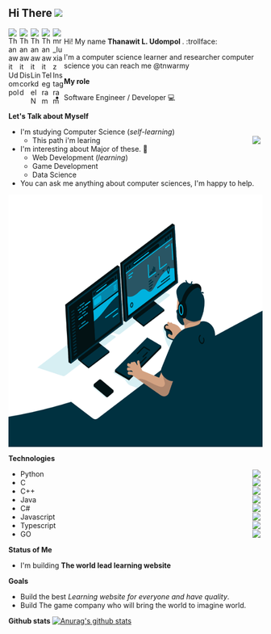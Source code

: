 ## Hi There <img src="https://media.giphy.com/media/hvRJCLFzcasrR4ia7z/giphy.gif" width="35px">

<!-- My Social Media -->

<!-- Facebook-->
<a href="https://www.facebook.com/I3lackman/">
    <img align= "left" alt="Thanawit Udompol"width="22px"
    src="https://cdn.jsdelivr.net/npm/simple-icons@3.12.4/icons/facebook.svg" />
</a>

<!-- Discord-->
<a href="">
  <img align="left" alt="Thanawit Discord" width="22px" src="https://cdn.jsdelivr.net/npm/simple-icons@v3/icons/discord.svg" />
</a>

<!-- LinkdeIN-->
<a href="https://www.linkedin.com/in/tanawich-udomphol-a34388186/">
  <img align="left" alt="Thanawit LinkdeIN" width="22px" src="https://cdn.jsdelivr.net/npm/simple-icons@v3/icons/linkedin.svg" />
</a>

<!-- Telegram-->
<a href="https://t.me/tnwarmy">
  <img align="left" alt="Thanawit Telegram" width="22px" src="https://cdn.jsdelivr.net/npm/simple-icons@v3/icons/telegram.svg" />
</a>

<!-- Instagram-->
<a href="https://www.instagram.com/mr_luxiaz/">
  <img align="left" alt="mr_luxiaz Instagram" width="22px" src="https://cdn.jsdelivr.net/npm/simple-icons@v3/icons/instagram.svg" />
</a>

<br>
Hi! My name <strong>Thanawit L. Udompol </strong>. :trollface:	

I'm a computer science learner and researcher computer science
you can reach me @tnwarmy
</br>

**My role**
* Software Engineer / Developer :computer:	

**Let's Talk about Myself**

- I'm studying Computer Science (*self-learning*)
  - This path i'm learing <a href=https://trello.com/b/sPmdvVG6/cs-knowledge-paths> <img align="right" src="https://cdn.jsdelivr.net/npm/simple-icons@3.12.4/icons/trello.svg" width="20px"> </a>
- I'm interesting about Major of these. :smiling_face_with_three_hearts:
    - Web Development (*learning*)
    - Game Development
    - Data Science
- You can ask me anything about computer sciences, I'm happy to help.

<!--Gif coding-->
<img align="top" alt="GIF" src="/code.gif" width="1500" height="500" />

<!--Technologies-->
**Technologies**
- Python <img align="right" src="https://cdn.jsdelivr.net/npm/simple-icons@3.12.4/icons/python.svg" width="20px">
- C  <img align="right" src="https://cdn.jsdelivr.net/npm/simple-icons@3.12.4/icons/c.svg" width="20px">
- C++  <img align="right" src="https://cdn.jsdelivr.net/npm/simple-icons@3.12.4/icons/cplusplus.svg" width="20px">
- Java  <img align="right" src="https://cdn.jsdelivr.net/npm/simple-icons@3.12.4/icons/java.svg" width="20px">
- C#  <img align="right" src="https://cdn.jsdelivr.net/npm/simple-icons@3.12.4/icons/csharp.svg" width="20px">
- Javascript  <img align="right" src="https://cdn.jsdelivr.net/npm/simple-icons@3.12.4/icons/javascript.svg" width="20px">
- Typescript  <img align="right" src="https://cdn.jsdelivr.net/npm/simple-icons@3.12.4/icons/typescript.svg" width="20px">
- GO  <img align="right" src="https://cdn.jsdelivr.net/npm/simple-icons@3.12.4/icons/go.svg" width="20px">

**Status of Me**
- I'm building **The world lead learning website**  

**Goals**
* Build the best *Learning website for everyone and have quality*.
* Build The game company who will bring the world to imagine world.

**Github stats** 
[![Anurag's github stats](https://github-readme-stats.vercel.app/api?username=tnwarmy&show_icons=true&theme=synthwave)](https://github.com/anuraghazra/github-readme-stats)
